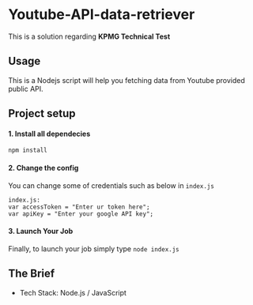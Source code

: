 # Youtube-API-data-retriever

This is a solution regarding **KPMG Technical Test**

## Usage

This is a Nodejs script will help you fetching data from Youtube provided public API.


## Project setup

#### 1. Install all dependecies

```
npm install
```

#### 2. Change the config
You can change some of credentials such as below in `index.js`

```
index.js:
var accessToken = "Enter ur token here";
var apiKey = "Enter your google API key";
```

#### 3. Launch Your Job
Finally, to launch your job simply type `node index.js`

## The Brief
- Tech Stack: Node.js / JavaScript
